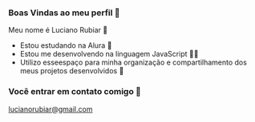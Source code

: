 ### Boas Vindas ao meu perfil 👋

Meu nome é Luciano Rubiar 🤩

- Estou estudando na Alura 💙
- Estou me desenvolvendo na linguagem JavaScript 👨‍💻
- Utilizo esseespaço para minha organização e compartilhamento dos meus projetos desenvolvidos 📑

### Você entrar em contato comigo 📧

lucianorubiar@gmail.com

